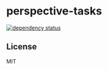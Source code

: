 perspective-tasks
=====================

[![dependency status](https://david-dm.org/perspective/perspective-tasks.png)](https://david-dm.org/perspective/perspective-tasks)

License
-------

MIT